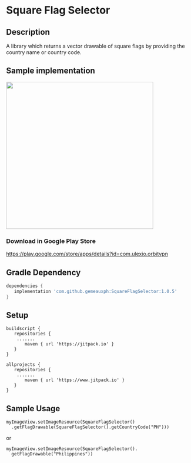 Square Flag Selector
=============

Description
------------
A library which returns a vector drawable of square flags by providing the country name or country code.


## Sample implementation
<img src="https://i.imgur.com/mnX6W3M.jpg" height="400">

### Download in Google Play Store
https://play.google.com/store/apps/details?id=com.ulexio.orbitvpn


## Gradle Dependency

 ``` gradle
dependencies {
    implementation 'com.github.gemeauxph:SquareFlagSelector:1.0.5'
 }
 ```

## Setup

 ``` 
 buildscript {
    repositories {
     .......
        maven { url 'https://jitpack.io' }
    }
}

allprojects {
    repositories {
     .......
        maven { url 'https://www.jitpack.io' }
    }
}
 ```

## Sample Usage

```
myImageView.setImageResource(SquareFlagSelector()
  .getFlagDrawable(SquareFlagSelector().getCountryCode("PH")))
```

or 

```
myImageView.setImageResource(SquareFlagSelector().
  getFlagDrawable("Philippines"))
```
           

